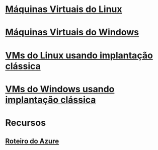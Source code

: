 # [Máquinas Virtuais do Linux](linux/overview.md)
# [Máquinas Virtuais do Windows](windows/overview.md)
# [VMs do Linux usando implantação clássica](linux/overview.md?toc=%2fazure%2fvirtual-machines%2flinux%2fclassic%2ftoc.json)
# [VMs do Windows usando implantação clássica](windows/overview.md?toc=%2fazure%2fvirtual-machines%2fwindows%2fclassic%2ftoc.json)

# Recursos
## [Roteiro do Azure](https://azure.microsoft.com/roadmap/?category=compute)
